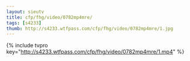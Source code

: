 ```yaml
--- 
layout: sieutv
title: cfp/fhg/video/0782mp4mre/
tags: [s4233]
thumb: http://s4233.wtfpass.com/cfp/fhg/video/0782mp4mre/1.jpg
---
```

{% include tvpro key="http://s4233.wtfpass.com/cfp/fhg/video/0782mp4mre/1.mp4" %} 

